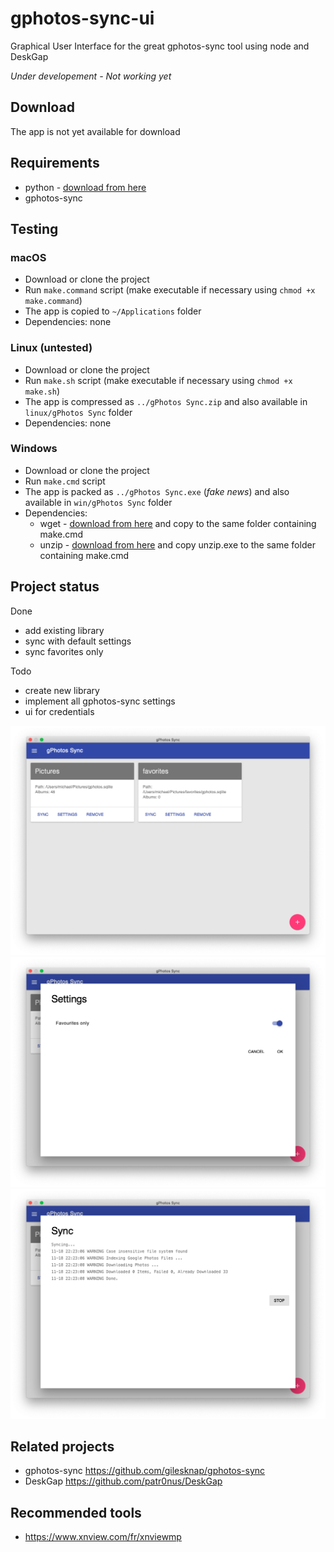 # gphotos-sync-ui

Graphical User Interface for the great gphotos-sync tool using node and DeskGap

*Under developement - Not working yet*

## Download

The app is not yet available for download

## Requirements

* python - [download from here](https://www.python.org/ftp/python/3.6.8/python-3.6.8.exe)
* gphotos-sync

## Testing

### macOS

* Download or clone the project
* Run `make.command` script (make executable if necessary using `chmod +x make.command`)
* The app is copied to `~/Applications` folder
* Dependencies: none

### Linux (untested)

* Download or clone the project
* Run `make.sh` script (make executable if necessary using `chmod +x make.sh`)
* The app is compressed as `../gPhotos Sync.zip` and also available in `linux/gPhotos Sync` folder
* Dependencies: none

### Windows

* Download or clone the project
* Run `make.cmd` script
* The app is packed as `../gPhotos Sync.exe` (_fake news_) and also available in `win/gPhotos Sync` folder
* Dependencies:
  * wget - [download from here](https://eternallybored.org/misc/wget/1.20.3/32/wget.exe) and copy to the same folder containing make.cmd
  * unzip - [download from here](https://sourceforge.net/projects/unigw/files/unzip/5.50/unzip.exe/download) and copy unzip.exe to the same folder containing make.cmd 

## Project status

Done

* add existing library
* sync with default settings
* sync favorites only

Todo

* create new library
* implement all gphotos-sync settings
* ui for credentials

![](gphotos-sync-ui-1.png)
![](gphotos-sync-ui-2.png)
![](gphotos-sync-ui-3.png)

## Related projects

* gphotos-sync https://github.com/gilesknap/gphotos-sync
* DeskGap https://github.com/patr0nus/DeskGap

## Recommended tools

* https://www.xnview.com/fr/xnviewmp